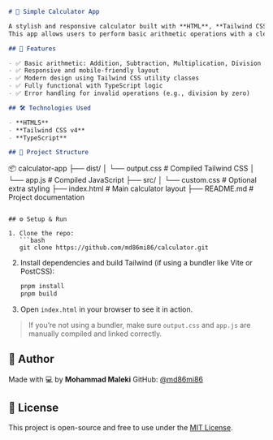 ```markdown
# 🧮 Simple Calculator App

A stylish and responsive calculator built with **HTML**, **Tailwind CSS**, and **TypeScript**.  
This app allows users to perform basic arithmetic operations with a clean UI and smooth interaction.

## 🚀 Features

- ✅ Basic arithmetic: Addition, Subtraction, Multiplication, Division
- ✅ Responsive and mobile-friendly layout
- ✅ Modern design using Tailwind CSS utility classes
- ✅ Fully functional with TypeScript logic
- ✅ Error handling for invalid operations (e.g., division by zero)

## 🛠️ Technologies Used

- **HTML5**
- **Tailwind CSS v4**
- **TypeScript**

## 📁 Project Structure
```

📦 calculator-app
├── dist/
│ └── output.css # Compiled Tailwind CSS
│ └── app.js # Compiled JavaScript
├── src/
│ └── custom.css # Optional extra styling
├── index.html # Main calculator layout
├── README.md # Project documentation

````

## ⚙️ Setup & Run

1. Clone the repo:
   ```bash
   git clone https://github.com/md86mi86/calculator.git
````

2. Install dependencies and build Tailwind (if using a bundler like Vite or PostCSS):

   ```bash
   pnpm install
   pnpm build
   ```

3. Open `index.html` in your browser to see it in action.

> If you’re not using a bundler, make sure `output.css` and `app.js` are manually compiled and linked correctly.

## 🧠 Author

Made with 💻 by **Mohammad Maleki**
GitHub: [@md86mi86](https://github.com/md86mi86)

## 📜 License

This project is open-source and free to use under the [MIT License](LICENSE).

```